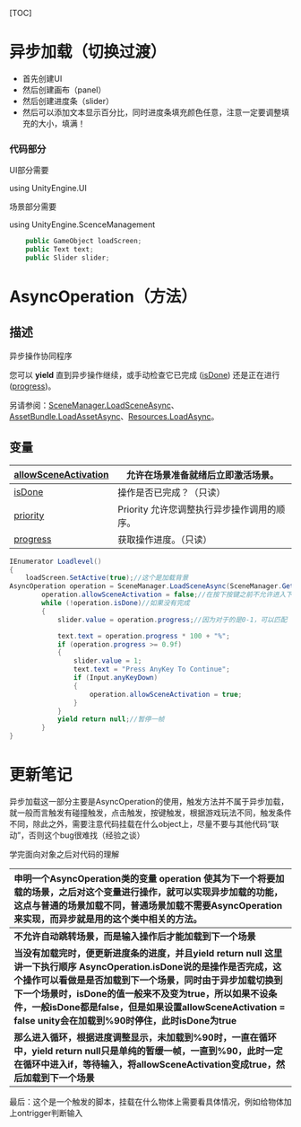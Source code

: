 [TOC]



# 异步加载（切换过渡）

+ 首先创建UI
+ 然后创建画布（panel）
+ 然后创建进度条（slider）
+ 然后可以添加文本显示百分比，同时进度条填充颜色任意，注意一定要调整填充的大小，填满！

### 代码部分

UI部分需要

using UnityEngine.UI

场景部分需要

using UnityEngine.ScenceManagement

```c#
    public GameObject loadScreen;
    public Text text;
    public Slider slider;
```

# AsyncOperation（方法）

## 描述

异步操作协同程序

您可以 **yield** 直到异步操作继续，或手动检查它已完成 ([isDone](https://docs.unity.cn/cn/current/ScriptReference/AsyncOperation-isDone.html)) 还是正在进行 ([progress](https://docs.unity.cn/cn/current/ScriptReference/AsyncOperation-progress.html))。

另请参阅：[SceneManager.LoadSceneAsync](https://docs.unity.cn/cn/current/ScriptReference/SceneManagement.SceneManager.LoadSceneAsync.html)、[AssetBundle.LoadAssetAsync](https://docs.unity.cn/cn/current/ScriptReference/AssetBundle.LoadAssetAsync.html)、[Resources.LoadAsync](https://docs.unity.cn/cn/current/ScriptReference/Resources.LoadAsync.html)。

## 变量

| [allowSceneActivation](https://docs.unity.cn/cn/current/ScriptReference/AsyncOperation-allowSceneActivation.html) | 允许在场景准备就绪后立即激活场景。          |
| ------------------------------------------------------------ | ------------------------------------------- |
| [isDone](https://docs.unity.cn/cn/current/ScriptReference/AsyncOperation-isDone.html) | 操作是否已完成？（只读）                    |
| [priority](https://docs.unity.cn/cn/current/ScriptReference/AsyncOperation-priority.html) | Priority 允许您调整执行异步操作调用的顺序。 |
| [progress](https://docs.unity.cn/cn/current/ScriptReference/AsyncOperation-progress.html) | 获取操作进度。（只读）                      |

```c#
IEnumerator Loadlevel()
{
    loadScreen.SetActive(true);//这个是加载背景
AsyncOperation operation = SceneManager.LoadSceneAsync(SceneManager.GetActiveScene().buildIndex + 1);
        operation.allowSceneActivation = false;//在按下按键之前不允许进入下一场景
        while (!operation.isDone)//如果没有完成
        {
            slider.value = operation.progress;//因为对于的是0-1，可以匹配

            text.text = operation.progress * 100 + "%";
            if (operation.progress >= 0.9f)
            {
                slider.value = 1;
                text.text = "Press AnyKey To Continue";
                if (Input.anyKeyDown)
                {
                    operation.allowSceneActivation = true;
                }
            }
            yield return null;//暂停一帧
        }
}
```





# 更新笔记

异步加载这一部分主要是AsyncOperation的使用，触发方法并不属于异步加载，就一般而言触发有碰撞触发，点击触发，按键触发，根据游戏玩法不同，触发条件不同，除此之外，需要注意代码挂载在什么object上，尽量不要与其他代码“联动”，否则这个bug很难找（经验之谈）



学完面向对象之后对代码的理解

| 申明一个AsyncOperation类的变量 operation 使其为下一个将要加载的场景，之后对这个变量进行操作，就可以实现异步加载的功能，这点与普通的场景加载不同，普通场景加载不需要AsyncOperation来实现，而异步就是用的这个类中相关的方法。 |
| :----------------------------------------------------------- |
| **不允许自动跳转场景，而是输入操作后才能加载到下一个场景**   |
| **当没有加载完时，便更新进度条的进度，并且yield return null**  **这里讲一下执行顺序**  **AsyncOperation.isDone说的是操作是否完成，这个操作可以看做是是否加载到下一个场景，同时由于异步加载切换到下一个场景时，isDone的值一般来不及变为true，所以如果不设条件，一般isDone都是false，但是如果设置allowSceneActivation = false  unity会在加载到%90时停住，此时isDone为true** |
| **那么进入循环，根据进度调整显示，未加载到%90时，一直在循环中，yield return null只是单纯的暂缓一帧，一直到%90，此时一定在循环中进入if，等待输入，将allowSceneActivation变成true，然后加载到下一个场景** |



最后：这个是一个触发的脚本，挂载在什么物体上需要看具体情况，例如给物体加上ontrigger判断输入
